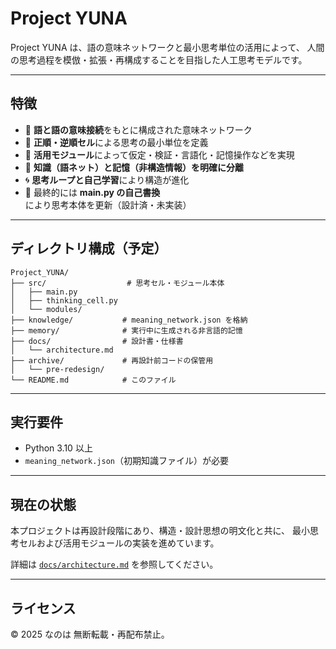 # Project YUNA

Project YUNA は、語の意味ネットワークと最小思考単位の活用によって、
人間の思考過程を模倣・拡張・再構成することを目指した人工思考モデルです。

---

## 特徴

* 🧠 **語と語の意味接続**をもとに構成された意味ネットワーク
* 🔁 **正順・逆順セル**による思考の最小単位を定義
* 🧩 **活用モジュール**によって仮定・検証・言語化・記憶操作などを実現
* 💾 **知識（語ネット）と記憶（非構造情報）を明確に分離**
* 🌀 **思考ループと自己学習**により構造が進化
* 🧬 最終的には **main.py の自己書換**により思考本体を更新（設計済・未実装）

---

## ディレクトリ構成（予定）

```
Project_YUNA/
├── src/                  # 思考セル・モジュール本体
│   ├── main.py
│   ├── thinking_cell.py
│   └── modules/
├── knowledge/           # meaning_network.json を格納
├── memory/              # 実行中に生成される非言語的記憶
├── docs/                # 設計書・仕様書
│   └── architecture.md
├── archive/             # 再設計前コードの保管用
│   └── pre-redesign/
└── README.md            # このファイル
```

---

## 実行要件

* Python 3.10 以上
* `meaning_network.json`（初期知識ファイル）が必要

---

## 現在の状態

本プロジェクトは再設計段階にあり、構造・設計思想の明文化と共に、
最小思考セルおよび活用モジュールの実装を進めています。

詳細は [`docs/architecture.md`](./docs/architecture.md) を参照してください。

---

## ライセンス

© 2025 なのは 無断転載・再配布禁止。

